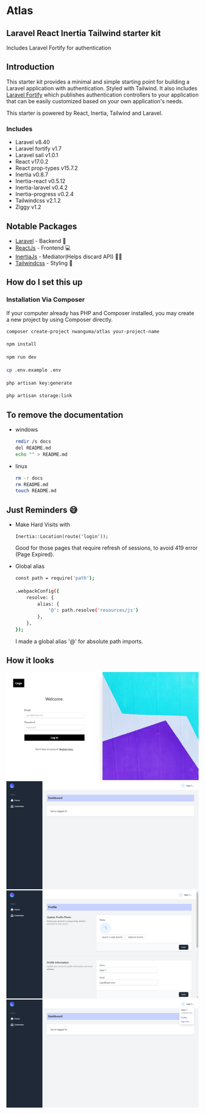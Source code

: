 # Atlas

## Laravel React Inertia Tailwind starter kit

Includes Laravel Fortify for authentication

## Introduction

This starter kit provides a minimal and simple starting point for building a Laravel application with authentication. Styled with Tailwind. It also includes [Laravel Fortify](https://laravel.com/docs/8.x/fortify) which publishes authentication controllers to your application that can be easily customized based on your own application's needs.

This starter is powered by React, Inertia, Tailwind and Laravel.

### Includes

-   Laravel v8.40
-   Laravel fortify v1.7
-   Laravel sail v1.0.1
-   React v17.0.2
-   React prop-types v15.7.2
-   Inertia v0.8.7
-   Inertia-react v0.5.12
-   Inertia-laravel v0.4.2
-   Inertia-progress v0.2.4
-   Tailwindcss v2.1.2
-   Ziggy v1.2

## Notable Packages

-   [Laravel](https://laravel.com) - Backend 🎰
-   [ReactJs](https://reactjs.com) - Frontend 💻
-   [InertiaJs](https://inertiajs.com) - Mediator(Helps discard API) 🧑‍🦯
-   [Tailwindcss](https://tailwindcss.com) - Styling 💅

## How do I set this up

### Installation Via Composer

If your computer already has PHP and Composer installed, you may create a new project by using Composer directly.

```bash
composer create-project nwanguma/atlas your-project-name

npm install

npm run dev

cp .env.example .env

php artisan key:generate

php artisan storage:link
```

## To remove the documentation

-   windows
    ```bash
    rmdir /s docs
    del README.md
    echo "" > README.md
    ```
-   linux
    ```bash
    rm -r docs
    rm README.md
    touch README.md
    ```

## Just Reminders 😅

-   Make Hard Visits with

    ```
    Inertia::Location(route('login'));
    ```

    Good for those pages that require refresh of sessions, to avoid 419 error (Page Expired).

-   Global alias

    ```bash
    const path = require('path');

    .webpackConfig({
        resolve: {
            alias: {
                '@': path.resolve('resources/js')
            },
        },
    });
    ```

    I made a global alias '@' for absolute path imports.

## How it looks

<img src='docs/login-page.png' />

<img src='docs/home-page.png' />

<img src ='docs/profile-page.png' />

<img src='docs/menu-page.png' />
